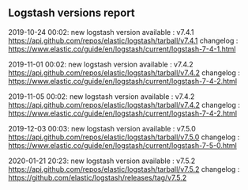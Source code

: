 ## Logstash versions report

2019-10-24 00:02: new logstash version available : v7.4.1 https://api.github.com/repos/elastic/logstash/tarball/v7.4.1 changelog : https://www.elastic.co/guide/en/logstash/current/logstash-7-4-1.html

2019-11-01 00:02: new logstash version available : v7.4.2 https://api.github.com/repos/elastic/logstash/tarball/v7.4.2 changelog : https://www.elastic.co/guide/en/logstash/current/logstash-7-4-2.html

2019-11-05 00:02: new logstash version available : v7.4.2 https://api.github.com/repos/elastic/logstash/tarball/v7.4.2 changelog : https://www.elastic.co/guide/en/logstash/current/logstash-7-4-2.html

2019-12-03 00:03: new logstash version available : v7.5.0 https://api.github.com/repos/elastic/logstash/tarball/v7.5.0 changelog : https://www.elastic.co/guide/en/logstash/current/logstash-7-5-0.html

2020-01-21 20:23: new logstash version available : v7.5.2 https://api.github.com/repos/elastic/logstash/tarball/v7.5.2 changelog : https://github.com/elastic/logstash/releases/tag/v7.5.2

